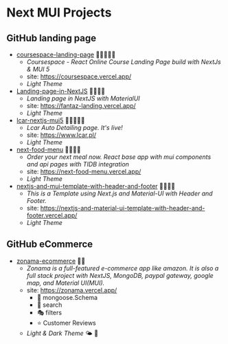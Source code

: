 # Next MUI Projects


## GitHub landing page

* [coursespace-landing-page](https://github.com/hiriski/coursespace-landing-page) 🥦🍆🥕🌽🥑   
  - _Coursespace - React Online Course Landing Page build with NextJs & MUI 5_
  - site: https://coursespace.vercel.app/
  - _Light Theme_
* [Landing-page-in-NextJS](https://fantaz-landing.vercel.app/) 🥦🍆🥕🌽
  - _Landing page in NextJS with MaterialUI_
  - site: https://fantaz-landing.vercel.app/
  - _Light Theme_
* [lcar-nextjs-mui5](https://github.com/filiplipinski/lcar-nextjs-mui5) 🥦🍆🥕🌽🥑
  - _Lcar Auto Detailing page. It's live!_
  - site: https://www.lcar.pl/
  - _Light Theme_
* [next-food-menu](https://github.com/nate-mal/next-food-menu) 🥦🍆🥕🌽
  - _Order your next meal now. React base app with mui components and api pages with TIDB integration_
  - site: https://next-food-menu.vercel.app/
  - _Light Theme_
* [nextjs-and-mui-template-with-header-and-footer](https://github.com/SatoruAkiyama/nextjs-and-mui-template-with-header-and-footer) 🥦🍆🥕🌽
  - _This is a Template using Next.js and Material-UI with Header and Footer._
  - site: https://nextjs-and-material-ui-template-with-header-and-footer.vercel.app/
  - _Light Theme_





## GitHub eCommerce

* [zonama-ecommerce](https://github.com/yuxianxu/zonama-ecommerce-Nextjs-MUI) 🤠🤩
  - _Zonama is a full-featured e-commerce app like amazon. It is also a full stack project with NextJS, MongoDB, paypal gateway, google map, and Material UI(MUI)._
  - site: https://zonama.vercel.app/
    + 🎎 mongoose.Schema
    + 🧐 search
    + 🎭 filters
    + ⭐ Customer Reviews
  - _Light & Dark Theme_ 🌤️ 🌚

















